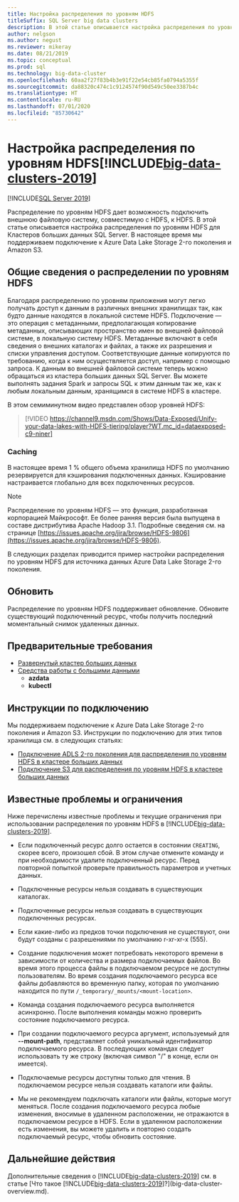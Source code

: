 ```yaml
---
title: Настройка распределения по уровням HDFS
titleSuffix: SQL Server big data clusters
description: В этой статье описывается настройка распределения по уровням HDFS для подключения внешней файловой системы Azure Data Lake Storage к HDFS в кластере больших данных SQL Server 2019.
author: nelgson
ms.author: negust
ms.reviewer: mikeray
ms.date: 08/21/2019
ms.topic: conceptual
ms.prod: sql
ms.technology: big-data-cluster
ms.openlocfilehash: 60aa2f27f83b4b3e91f22e54cb85fa0794a5355f
ms.sourcegitcommit: da88320c474c1c9124574f90d549c50ee3387b4c
ms.translationtype: HT
ms.contentlocale: ru-RU
ms.lasthandoff: 07/01/2020
ms.locfileid: "85730642"
---
```

# <a name="configure-hdfs-tiering-on-big-data-clusters-2019"></a>Настройка распределения по уровням HDFS[!INCLUDE[big-data-clusters-2019](../includes/ssbigdataclusters-ss-nover.md)]

[!INCLUDE[SQL Server 2019](../includes/applies-to-version/sqlserver2019.md)]

Распределение по уровням HDFS дает возможность подключить внешнюю файловую систему, совместимую с HDFS, к HDFS. В этой статье описывается настройка распределения по уровням HDFS для Кластеров больших данных SQL Server. В настоящее время мы поддерживаем подключение к Azure Data Lake Storage 2-го поколения и Amazon S3. 

## <a name="hdfs-tiering-overview"></a>Общие сведения о распределении по уровням HDFS

Благодаря распределению по уровням приложения могут легко получать доступ к данным в различных внешних хранилищах так, как будто данные находятся в локальной системе HDFS. Подключение — это операция с метаданными, предполагающая копирование метаданных, описывающих пространство имен во внешней файловой системе, в локальную систему HDFS. Метаданные включают в себя сведения о внешних каталогах и файлах, а также их разрешения и списки управления доступом. Соответствующие данные копируются по требованию, когда к ним осуществляется доступ, например с помощью запроса. К данным во внешней файловой системе теперь можно обращаться из кластера больших данных SQL Server. Вы можете выполнять задания Spark и запросы SQL к этим данным так же, как к любым локальным данным, хранящимся в системе HDFS в кластере.

В этом семиминутном видео представлен обзор уровней HDFS:

> [!VIDEO https://channel9.msdn.com/Shows/Data-Exposed/Unify-your-data-lakes-with-HDFS-tiering/player?WT.mc_id=dataexposed-c9-niner]


### <a name="caching"></a>Caching
В настоящее время 1 % общего объема хранилища HDFS по умолчанию резервируется для кэширования подключенных данных. Кэширование настраивается глобально для всех подключенных ресурсов.

> [!NOTE]
> Распределение по уровням HDFS — это функция, разработанная корпорацией Майкрософт. Ее более ранняя версия была выпущена в составе дистрибутива Apache Hadoop 3.1. Подробные сведения см. на странице [https://issues.apache.org/jira/browse/HDFS-9806](https://issues.apache.org/jira/browse/HDFS-9806).

В следующих разделах приводится пример настройки распределения по уровням HDFS для источника данных Azure Data Lake Storage 2-го поколения.

## <a name="refresh"></a>Обновить

Распределение по уровням HDFS поддерживает обновление. Обновите существующий подключенный ресурс, чтобы получить последний моментальный снимок удаленных данных.

## <a name="prerequisites"></a>Предварительные требования

- [Развернутый кластер больших данных](deployment-guidance.md)
- [Средства работы с большими данными](deploy-big-data-tools.md)
  - **azdata**
  - **kubectl**

## <a name="mounting-instructions"></a>Инструкции по подключению

Мы поддерживаем подключение к Azure Data Lake Storage 2-го поколения и Amazon S3. Инструкции по подключению для этих типов хранилища см. в следующих статьях:

- [Подключение ADLS 2-го поколения для распределения по уровням HDFS в кластере больших данных](hdfs-tiering-mount-adlsgen2.md)
- [Подключение S3 для распределения по уровням HDFS в кластере больших данных](hdfs-tiering-mount-s3.md)

## <a name="known-issues-and-limitations"></a><a id="issues"></a> Известные проблемы и ограничения

Ниже перечислены известные проблемы и текущие ограничения при использовании распределения по уровням HDFS в [!INCLUDE[big-data-clusters-2019](../includes/ssbigdataclusters-ss-nover.md)].

- Если подключенный ресурс долго остается в состоянии `CREATING`, скорее всего, произошел сбой. В этом случае отмените команду и при необходимости удалите подключенный ресурс. Перед повторной попыткой проверьте правильность параметров и учетных данных.

- Подключенные ресурсы нельзя создавать в существующих каталогах.

- Подключенные ресурсы нельзя создавать в существующих подключенных ресурсах.

- Если какие-либо из предков точки подключения не существуют, они будут созданы с разрешениями по умолчанию r-xr-xr-x (555).

- Создание подключения может потребовать некоторого времени в зависимости от количества и размера подключаемых файлов. Во время этого процесса файлы в подключаемом ресурсе не доступны пользователям. Во время создания подключаемого ресурса все файлы добавляются во временную папку, которая по умолчанию находится по пути `/_temporary/_mounts/<mount-location>`.

- Команда создания подключаемого ресурса выполняется асинхронно. После выполнения команды можно проверить состояние подключаемого ресурса.

- При создании подключаемого ресурса аргумент, используемый для **--mount-path**, представляет собой уникальный идентификатор подключаемого ресурса. В последующих командах следует использовать ту же строку (включая символ "/" в конце, если он имеется).

- Подключаемые ресурсы доступны только для чтения. В подключаемом ресурсе нельзя создавать каталоги или файлы.

- Мы не рекомендуем подключать каталоги или файлы, которые могут меняться. После создания подключаемого ресурса любые изменения, вносимые в удаленном расположении, не отражаются в подключаемом ресурсе в HDFS. Если в удаленном расположении есть изменения, вы можете удалить и повторно создать подключаемый ресурс, чтобы обновить состояние.

## <a name="next-steps"></a>Дальнейшие действия

Дополнительные сведения о [!INCLUDE[big-data-clusters-2019](../includes/ssbigdataclusters-ver15.md)] см. в статье [Что такое [!INCLUDE[big-data-clusters-2019](../includes/ssbigdataclusters-ver15.md)]?](big-data-cluster-overview.md).
